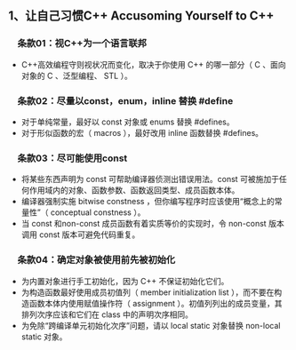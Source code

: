 ## 1、让自己习惯C++ Accusoming Yourself to C++
### &emsp;条款01：视C++为一个语言联邦
 - C++高效编程守则视状况而变化，取决于你使用 C++ 的哪一部分（ C 、面向对象的 C 、泛型编程、 STL ）。
### &emsp;条款02：尽量以const，enum，inline 替换 #define

 - 对于单纯常量，最好以 const 对象或 enums 替换 #defines。
 - 对于形似函数的宏（ macros ），最好改用 inline 函数替换 #defines。

### &emsp;条款03：尽可能使用const
 - 将某些东西声明为 const 可帮助编译器侦测出错误用法。const 可被施加于任何作用域内的对象、函数参数、函数返回类型、成员函数本体。
 - 编译器强制实施 bitwise constness ，但你编写程序时应该使用“概念上的常量性”（ conceptual constness ）。
 - 当 const 和non-const 成员函数有着实质等价的实现时，令 non-const 版本调用 const 版本可避免代码重复。
### &emsp;条款04：确定对象被使用前先被初始化
 - 为内置对象进行手工初始化，因为 C++ 不保证初始化它们。
 - 为构造函数最好使用成员初值列（ member initialization list ），而不要在构造函数本体内使用赋值操作符（ assignment ）。初值列列出的成员变量，其排列次序应该和它们在 class 中的声明次序相同。
 - 为免除“跨编译单元初始化次序”问题，请以 local static 对象替换 non-local static 对象。
